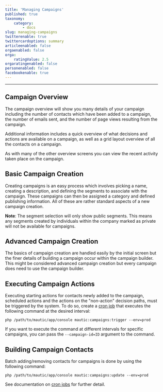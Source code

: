 ```yaml
---
title: 'Managing Campaigns'
published: true
taxonomy:
    category:
        - docs
slug: managing-campaigns
twitterenable: true
twittercardoptions: summary
articleenabled: false
orgaenabled: false
orga:
    ratingValue: 2.5
orgaratingenabled: false
personenabled: false
facebookenable: true
---
```


---------------------

## Campaign Overview

The campaign overview will show you many details of your campaign including the number of contacts which have been added to a campaign, the number of emails sent, and the number of page views resulting from the campaign.

Additional information includes a quick overview of what decisions and actions are available on a campaign, as well as a grid layout overview of all the contacts on a campaign.

As with many of the other overview screens you can view the recent activity taken place on the campaign.

## Basic Campaign Creation
Creating campaigns is an easy process which involves picking a name, creating a description, and defining the segments to associate with the campaign. These campaigns can then be assigned a category and defined publishing information. All of these are rather standard aspects of a new campaign creation.

**Note**: The segment selection will only show public segments. This means any segments created by individuals within the company marked as private will not be available for campaigns.

## Advanced Campaign Creation

The basics of campaign creation are handled easily by the initial screen but the finer details of building a campaign occur within the campaign builder. This might be considered advanced campaign creation but every campaign does need to use the campaign builder.


## Executing Campaign Actions

Executing starting actions for contacts newly added to the campaign, scheduled actions and the actions on the "non-action" decision paths, must be triggered by the system. To do so, create a [cron job][cron-jobs] that executes the following command at the desired interval:

```
php /path/to/mautic/app/console mautic:campaigns:trigger --env=prod
```

If you want to execute the command at different intervals for specific campaigns, you can pass the `--campaign-id=ID` argument to the command.

## Building Campaign Contacts

Batch adding/removing contacts for campaigns is done by using the following command:

```
php /path/to/mautic/app/console mautic:campaigns:update --env=prod
```

See documentation on [cron jobs][cron-jobs] for further detail.

[cron-jobs]: </setup/cron-jobs>